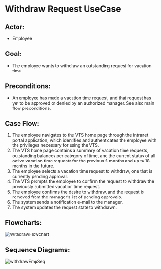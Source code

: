 # Withdraw Request UseCase
## Actor: 
- Employee
## Goal: 
- The employee wants to withdraw an outstanding request for vacation time.
## Preconditions:
- An employee has made a vacation time request, and that request has yet to be approved or denied by an authorized manager. See also main flow preconditions.
## Case Flow:
1. The employee navigates to the VTS home page through the intranet portal application, which identifies and authenticates the employee with the privileges necessary for using the VTS.
2. The VTS home page contains a summary of vacation time requests, outstanding balances per category of time, and the current status of all active vacation time requests for the previous 6 months and up to 18 months in the future.
3. The employee selects a vacation time request to withdraw, one that is currently pending approval.
4. The VTS prompts the employee to confirm the request to withdraw the previously submitted vacation time request.
5. The employee confirms the desire to withdraw, and the request is removed from the manager’s list of pending approvals.
6. The system sends a notification e-mail to the manager.
7. The system updates the request state to withdrawn.

## Flowcharts:
![WithdrawFlowchart](https://github.com/AbdoAyman753/VTS/assets/49798366/8d9512f2-23c4-406e-bb04-d0f5af45671a)

## Sequence Diagrams:
![withdrawEmpSeq](https://github.com/AbdoAyman753/VTS/assets/49798366/7bb78046-f000-4c9a-bcf2-883f12ac17ca)
